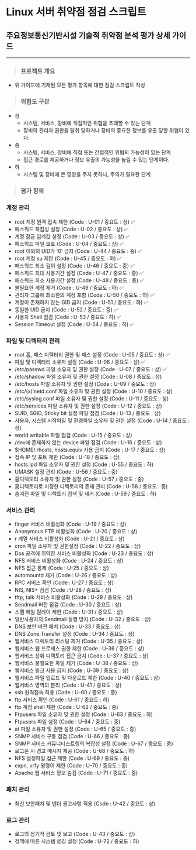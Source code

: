 # Linux 서버 취약점 점검 스크립트
## 주요정보통신기반시설 기술적 취약점 분석 평가 상세 가이드
---
>### 프로젝트 개요
- 위 가이드에 기재된 모든 평가 항목에 대한 점검 스크립트 작성
>### 위험도 구분
- 상
    - 시스템, 서비스, 장비에 직접적인 위협을 초래할 수 있는 단계
    - 장비의 관리자 권한을 탈취 당하거나 장비의 중요한 정보를 유출 당할 위협이 있다.
- 중
    - 시스템, 서비스, 장비에 직접 또는 간접적인 위협의 가능성이 있는 단계
    - 접근 경로를 제공하거나 정보 유출의 가능성을 높일 수 있는 단계이다.
- 하
    - 시스템 및 장비에 큰 영향을 주지 못하나, 주의가 필요한 단계
>### 평가 항목
### 계정 관리
- root 계정 원격 접속 제한 (Code : U-01 / 중요도 : 상) ✅
- 패스워드 복잡성 설정 (Code : U-02 / 중요도 : 상) ✅
- 계정 잠금 임계값 설정 (Code : U-03 / 중요도 : 상) ✅
- 패스워드 파일 보호 (Code : U-04 / 중요도 : 상) ✅
- root 이외의 UID가 '0' 금지 (Code : U-44 / 중요도 : 중) ✅
- root 계정 su 제한 (Code : U-45 / 중요도 : 하) ✅
- 패스워드 최소 길이 설정 (Code : U-46 / 중요도 : 중) ✅
- 패스워드 최대 사용기간 설정 (Code : U-47 / 중요도 : 중) ✅
- 패스워드 최소 사용기간 설정 (Code : U-48 / 중요도 : 중) ✅
- 불필요한 계정 제거 (Code : U-49 / 중요도 : 하) ✅
- 관리자 그룹에 최소한의 계정 포함 (Code : U-50 / 중요도 : 하) ✅
- 계정이 존재하지 않는 GID 금지 (Code : U-51 / 중요도 : 하) ✅
- 동일한 UID 금지 (Code : U-52 / 중요도 : 중) ✅
- 사용자 Shell 점검 (Code : U-53 / 중요도 : 하) ✅
- Session Timeout 설정 (Code : U-54 / 중요도 : 하) ✅
### 파일 및 디렉터리 관리
- root 홈, 패스 디렉터리 권한 및 패스 설정 (Code : U-05 / 중요도 : 상) ✅
- 파일 및 디렉터리 소유자 설정 (Code : U-06 / 중요도 : 상) ✅
- /etc/passwd 파일 소유자 및 권한 설정 (Code : U-07 / 중요도 : 상) ✅
- /etc/shadow 파일 소유자 및 권한 설정 (Code : U-08 / 중요도 : 상)
- /etc/hosts 파일 소유자 및 권한 설정 (Code : U-09 / 중요도 : 상)
- /etc/(x)inetd.conf 파일 소유자 및 권한 설정 (Code : U-10 / 중요도 : 상)
- /etc/syslog.conf 파일 소유자 및 권한 설정 (Code : U-11 / 중요도 : 상)
- /etc/services 파일 소유자 및 권한 설정 (Code : U-12 / 중요도 : 상)
- SUID, SGID, Sticky bit 설정 파일 점검 (Code : U-13 / 중요도 : 상)
- 사용자, 시스템 시작파일 및 환경파일 소유자 및 권한 설정 (Code : U-14 / 중요도 : 상)
- world writable 파일 점검 (Code : U-15 / 중요도 : 상)
- /dev에 존재하지 않는 device 파일 점검 (Code : U-16 / 중요도 : 상)
- $HOME/.rhosts, hosts.equiv 사용 금지 (Code : U-17 / 중요도 : 상)
- 접속 IP 및 포트 제한 (Code : U-18 / 중요도 : 상)
- hosts.lpd 파일 소유자 및 권한 설정 (Code : U-55 / 중요도 : 하)
- UMASK 설정 관리 (Code : U-56 / 중요도 : 중)
- 홈디렉토리 소유자 및 권한 설정 (Code : U-57 / 중요도 : 중)
- 홈디렉토리로 지정한 디렉토리의 존재 관리 (Code : U-58 / 중요도 : 중)
- 숨겨진 파일 및 디렉토리 검색 및 제거 (Code : U-59 / 중요도 : 하)
### 서비스 관리
- finger 서비스 비활성화 (Code : U-19 / 중요도 : 상)
- Anonymous FTP 비활성화 (Code : U-20 / 중요도 : 상)
- r 계열 서비스 비활성화 (Code : U-21 / 중요도 : 상)
- cron 파일 소유자 및 권한설정 (Code : U-22 / 중요도 : 상)
- Dos 공격에 취약한 서비스 비활성화 (Code : U-23 / 중요도 : 상)
- NFS 서비스 비활성화 (Code : U-24 / 중요도 : 상)
- NFS 접근 통제 (Code : U-25 / 중요도 : 상)
- automountd 제거 (Code : U-26 / 중요도 : 상)
- RPC 서비스 확인 (Code : U-27 / 중요도 : 상)
- NIS, NIS+ 점검 (Code : U-28 / 중요도 : 상)
- tftp, talk 서비스 비활성화 (Code : U-29 / 중요도 : 상)
- Sendmail 버전 점검 (Code : U-30 / 중요도 : 상)
- 스팸 메일 릴레이 제한 (Code : U-31 / 중요도 : 상)
- 일반사용자의 Sendmail 실행 방지 (Code : U-32 / 중요도 : 상)
- DNS 보안 버전 패치 (Code : U-33 / 중요도 : 상)
- DNS Zone Transfer 설정 (Code : U-34 / 중요도 : 상)
- 웹서비스 디렉토리 리스팅 제거 (Code : U-35 / 중요도 : 상)
- 웹서비스 웹 프로세스 권한 제한 (Code : U-36 / 중요도 : 상)
- 웹서비스 상위 디렉토리 접근 금지 (Code : U-37 / 중요도 : 상)
- 웹서비스 불필요한 파일 제거 (Code : U-38 / 중요도 : 상)
- 웹서비스 링크 사용 금지 (Code : U-39 / 중요도 : 상)
- 웹서비스 파일 업로드 및 다운로드 제한 (Code : U-40 / 중요도 : 상)
- 웹서비스 영역의 분리 (Code : U-41 / 중요도 : 상)
- ssh 원격접속 허용 (Code : U-60 / 중요도 : 중)
- ftp 서비스 확인 (Code : U-61 / 중요도 : 하)
- ftp 계정 shell 제한 (Code : U-62 / 중요도 : 중)
- Ftpusers 파일 소유자 및 권한 설정 (Code : U-63 / 중요도 : 하)
- Ftpusers 파일 설정 (Code : U-64 / 중요도 : 중)
- at 파일 소유자 및 권한 설정 (Code : U-65 / 중요도 : 중)
- SNMP 서비스 구동 점검 (Code : U-66 / 중요도 : 중)
- SNMP 서비스 커뮤니티스트링의 복잡성 설정 (Code : U-67 / 중요도 : 중)
- 로그온 시 경고 메시지 제공 (Code : U-68 / 중요도 : 하)
- NFS 설정파일 접근 제한 (Code : U-69 / 중요도 : 중)
- expn, vrfy 명령어 제한 (Code : U-70 / 중요도 : 중)
- Apache 웹 서비스 정보 숨김 (Code : U-71 / 중요도 : 중)
### 패치 관리
- 최신 보안패치 및 벤더 권고사항 적용 (Code : U-42 / 중요도 : 상)
### 로그 관리
- 로그의 정기적 검토 및 보고 (Code : U-43 / 중요도 : 상)
- 정책에 따른 시스템 로깅 설정 (Code : U-72 / 중요도 : 하)
